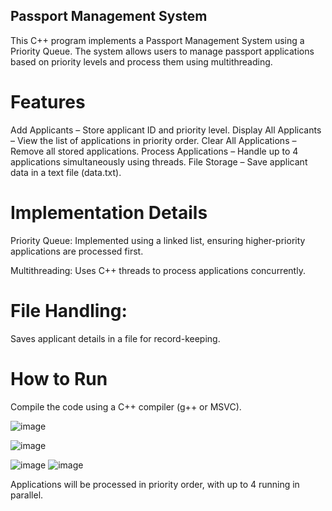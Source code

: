 ## Passport Management System
This C++ program implements a Passport Management System using a Priority Queue. The system allows users to manage passport applications based on priority levels and process them using multithreading.

# Features
Add Applicants – Store applicant ID and priority level.
Display All Applicants – View the list of applications in priority order.
Clear All Applications – Remove all stored applications.
Process Applications – Handle up to 4 applications simultaneously using threads.
File Storage – Save applicant data in a text file (data.txt).

# Implementation Details
Priority Queue: Implemented using a linked list, ensuring higher-priority applications are processed first.

Multithreading: Uses C++ threads to process applications concurrently.

# File Handling:
Saves applicant details in a file for record-keeping.

# How to Run
Compile the code using a C++ compiler (g++ or MSVC).

![image](https://github.com/user-attachments/assets/da421458-88c4-4e22-803c-2dd8ff438f1c)

![image](https://github.com/user-attachments/assets/6bb205e6-f2ee-4f8d-af37-06f539ca07f8)

![image](https://github.com/user-attachments/assets/fb79b689-62b8-4bce-8912-4ba4399340cc)
![image](https://github.com/user-attachments/assets/27f646c9-6322-4478-bb2a-fa3b3799827e)




Applications will be processed in priority order, with up to 4 running in parallel.
